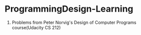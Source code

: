 # ProgrammingDesign-Learning

1) Problems from Peter Norvig's Design of Computer Programs course(Udacity CS 212)
